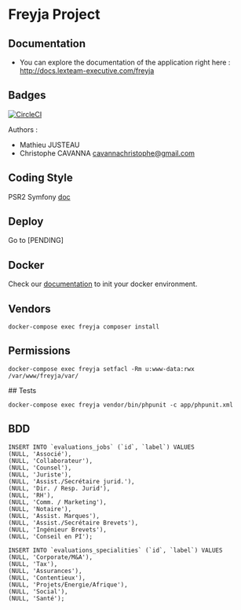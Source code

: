 Freyja Project
======

## Documentation
* You can explore the documentation of the application right here : http://docs.lexteam-executive.com/freyja

## Badges
[![CircleCI](https://circleci.com/gh/lexteamexecutive/freyja.svg?style=svg&circle-token=dca5536f826c251a84b874949109da6663a13d35)](https://circleci.com/gh/lexteamexecutive/freyja)

Authors :
* Mathieu JUSTEAU
* Christophe CAVANNA <cavannachristophe@gmail.com>

## Coding Style

PSR2 Symfony [doc](http://www.php-fig.org/psr/psr-2/)

## Deploy

Go to [PENDING]

## Docker

Check our [documentation](https://github.com/lexteamexecutive/freyja-docker) to init your docker environment.

## Vendors
```
docker-compose exec freyja composer install
```

## Permissions
```
docker-compose exec freyja setfacl -Rm u:www-data:rwx /var/www/freyja/var/
```

## Tests
```
docker-compose exec freyja vendor/bin/phpunit -c app/phpunit.xml
```

## BDD
```
INSERT INTO `evaluations_jobs` (`id`, `label`) VALUES
(NULL, 'Associé'),
(NULL, 'Collaborateur'),
(NULL, 'Counsel'),
(NULL, 'Juriste'),
(NULL, 'Assist./Secrétaire jurid.'),
(NULL, 'Dir. / Resp. Jurid'),
(NULL, 'RH'),
(NULL, 'Comm. / Marketing'),
(NULL, 'Notaire'),
(NULL, 'Assist. Marques'),
(NULL, 'Assist./Secrétaire Brevets'),
(NULL, 'Ingénieur Brevets'),
(NULL, 'Conseil en PI');
```

```
INSERT INTO `evaluations_specialities` (`id`, `label`) VALUES
(NULL, 'Corporate/M&A'),
(NULL, 'Tax'),
(NULL, 'Assurances'),
(NULL, 'Contentieux'),
(NULL, 'Projets/Energie/Afrique'),
(NULL, 'Social'),
(NULL, 'Santé');
```
